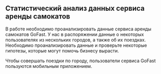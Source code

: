 ## Статистический анализ данных сервиса аренды самокатов
В работе необходимо проанализировать данные сервиса аренды самокатов GoFast. У нас в распоряжении данные о некоторых пользователях из нескольких городов, а также об их поездках. Необходимо проанализировать данные и проверьте некоторые гипотезы, которые могут помочь бизнесу вырасти.

Чтобы совершать поездки по городу, пользователи сервиса GoFast пользуются мобильным приложением.
